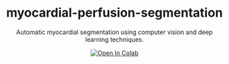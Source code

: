 <div align="center">
  
# myocardial-perfusion-segmentation
Automatic myocardial segmentation using computer vision and deep learning techniques.

<div>
    <a href="https://colab.research.google.com/github/MatiasSepulvedaGodoy/myocardial-perfusion-segmentation/blob/develop/training_on_colab.ipynb"><img src="https://colab.research.google.com/assets/colab-badge.svg" alt="Open In Colab"></a> 
  
</div>
